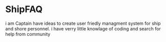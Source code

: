 # ShipFAQ
i am Captain have ideas to create user friedly managment system for ship and shore personnel. i have verry little knowlage of coding and search for help from community
